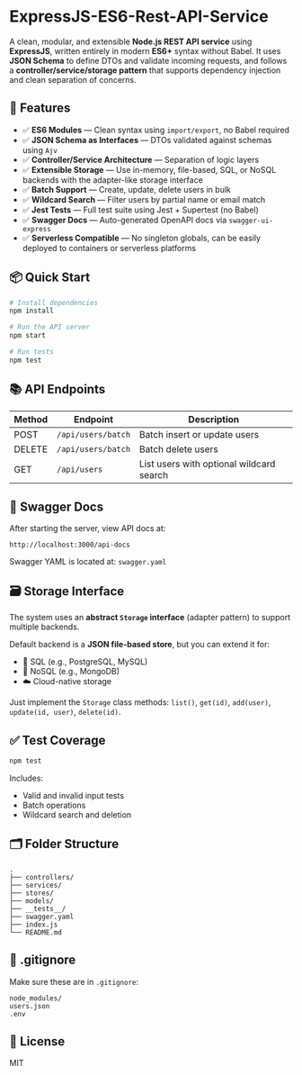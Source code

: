 # ExpressJS-ES6-Rest-API-Service

A clean, modular, and extensible **Node.js REST API service** using **ExpressJS**, written entirely in modern **ES6+** syntax without Babel. It uses **JSON Schema** to define DTOs and validate incoming requests, and follows a **controller/service/storage pattern** that supports dependency injection and clean separation of concerns.

## 🔧 Features

- ✅ **ES6 Modules** — Clean syntax using `import/export`, no Babel required
- ✅ **JSON Schema as Interfaces** — DTOs validated against schemas using `Ajv`
- ✅ **Controller/Service Architecture** — Separation of logic layers
- ✅ **Extensible Storage** — Use in-memory, file-based, SQL, or NoSQL backends with the adapter-like storage interface
- ✅ **Batch Support** — Create, update, delete users in bulk
- ✅ **Wildcard Search** — Filter users by partial name or email match
- ✅ **Jest Tests** — Full test suite using Jest + Supertest (no Babel)
- ✅ **Swagger Docs** — Auto-generated OpenAPI docs via `swagger-ui-express`
- ✅ **Serverless Compatible** — No singleton globals, can be easily deployed to containers or serverless platforms

## 📦 Quick Start

```bash
# Install dependencies
npm install

# Run the API server
npm start

# Run tests
npm test
```

## 📚 API Endpoints

| Method | Endpoint           | Description                        |
|--------|--------------------|------------------------------------|
| POST   | `/api/users/batch` | Batch insert or update users       |
| DELETE | `/api/users/batch` | Batch delete users                 |
| GET    | `/api/users`       | List users with optional wildcard search |

## 📖 Swagger Docs

After starting the server, view API docs at:

```
http://localhost:3000/api-docs
```

Swagger YAML is located at: `swagger.yaml`

## 🗃 Storage Interface

The system uses an **abstract `Storage` interface** (adapter pattern) to support multiple backends.

Default backend is a **JSON file-based store**, but you can extend it for:

- 🔌 SQL (e.g., PostgreSQL, MySQL)
- 🌱 NoSQL (e.g., MongoDB)
- ☁️ Cloud-native storage

Just implement the `Storage` class methods: `list()`, `get(id)`, `add(user)`, `update(id, user)`, `delete(id)`.

## ✅ Test Coverage

```bash
npm test
```

Includes:
- Valid and invalid input tests
- Batch operations
- Wildcard search and deletion

## 🗂 Folder Structure

```
.
├── controllers/
├── services/
├── stores/
├── models/
├── __tests__/
├── swagger.yaml
├── index.js
└── README.md
```

## 🔐 .gitignore

Make sure these are in `.gitignore`:

```
node_modules/
users.json
.env
```

## 📜 License

MIT